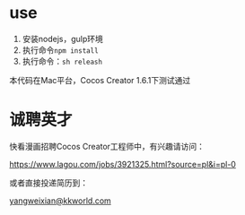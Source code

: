 # **use**

1. 安装nodejs，gulp环境
2. 执行命令`npm install`
3. 执行命令：`sh releash`

本代码在Mac平台，Cocos Creator 1.6.1下测试通过

# 诚聘英才

快看漫画招聘Cocos Creator工程师中，有兴趣请访问：

https://www.lagou.com/jobs/3921325.html?source=pl&i=pl-0

或者直接投递简历到：

yangweixian@kkworld.com

